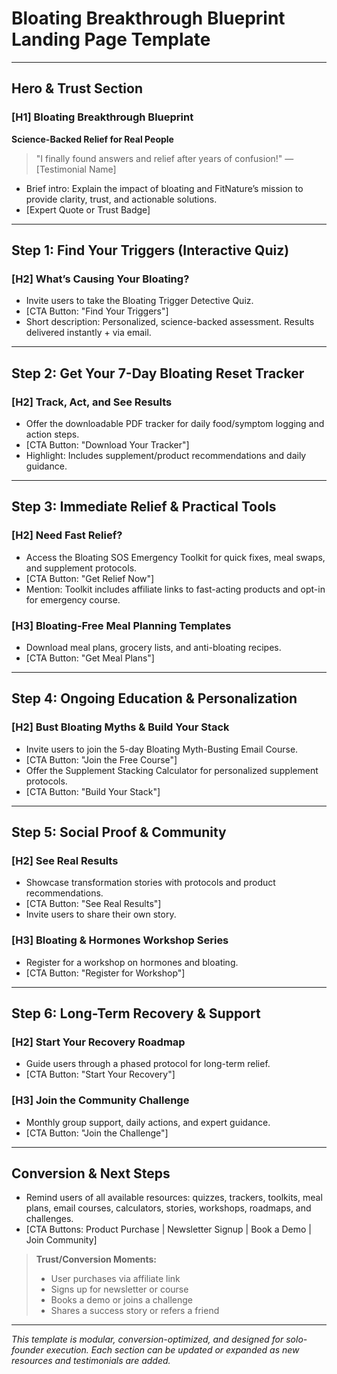 # Bloating Breakthrough Blueprint Landing Page Template

---

## Hero & Trust Section

### [H1] Bloating Breakthrough Blueprint
**Science-Backed Relief for Real People**

> "I finally found answers and relief after years of confusion!" — [Testimonial Name]

- Brief intro: Explain the impact of bloating and FitNature’s mission to provide clarity, trust, and actionable solutions.
- [Expert Quote or Trust Badge]

---

## Step 1: Find Your Triggers (Interactive Quiz)

### [H2] What’s Causing Your Bloating?
- Invite users to take the Bloating Trigger Detective Quiz.
- [CTA Button: "Find Your Triggers"]
- Short description: Personalized, science-backed assessment. Results delivered instantly + via email.

---

## Step 2: Get Your 7-Day Bloating Reset Tracker

### [H2] Track, Act, and See Results
- Offer the downloadable PDF tracker for daily food/symptom logging and action steps.
- [CTA Button: "Download Your Tracker"]
- Highlight: Includes supplement/product recommendations and daily guidance.

---

## Step 3: Immediate Relief & Practical Tools

### [H2] Need Fast Relief?
- Access the Bloating SOS Emergency Toolkit for quick fixes, meal swaps, and supplement protocols.
- [CTA Button: "Get Relief Now"]
- Mention: Toolkit includes affiliate links to fast-acting products and opt-in for emergency course.

### [H3] Bloating-Free Meal Planning Templates
- Download meal plans, grocery lists, and anti-bloating recipes.
- [CTA Button: "Get Meal Plans"]

---

## Step 4: Ongoing Education & Personalization

### [H2] Bust Bloating Myths & Build Your Stack
- Invite users to join the 5-day Bloating Myth-Busting Email Course.
- [CTA Button: "Join the Free Course"]
- Offer the Supplement Stacking Calculator for personalized supplement protocols.
- [CTA Button: "Build Your Stack"]

---

## Step 5: Social Proof & Community

### [H2] See Real Results
- Showcase transformation stories with protocols and product recommendations.
- [CTA Button: "See Real Results"]
- Invite users to share their own story.

### [H3] Bloating & Hormones Workshop Series
- Register for a workshop on hormones and bloating.
- [CTA Button: "Register for Workshop"]

---

## Step 6: Long-Term Recovery & Support

### [H2] Start Your Recovery Roadmap
- Guide users through a phased protocol for long-term relief.
- [CTA Button: "Start Your Recovery"]

### [H3] Join the Community Challenge
- Monthly group support, daily actions, and expert guidance.
- [CTA Button: "Join the Challenge"]

---

## Conversion & Next Steps
- Remind users of all available resources: quizzes, trackers, toolkits, meal plans, email courses, calculators, stories, workshops, roadmaps, and challenges.
- [CTA Buttons: Product Purchase | Newsletter Signup | Book a Demo | Join Community]

> **Trust/Conversion Moments:**
> - User purchases via affiliate link
> - Signs up for newsletter or course
> - Books a demo or joins a challenge
> - Shares a success story or refers a friend

---

*This template is modular, conversion-optimized, and designed for solo-founder execution. Each section can be updated or expanded as new resources and testimonials are added.*

